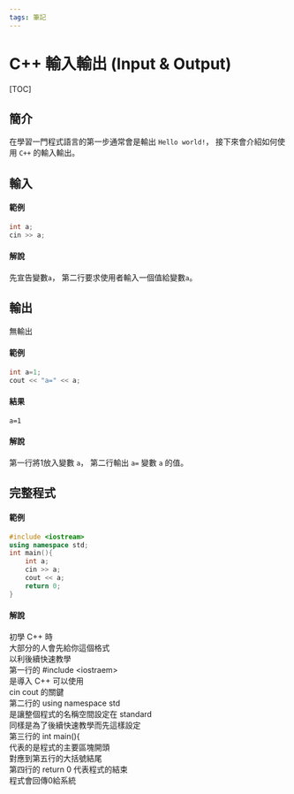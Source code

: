 ```yaml
---
tags: 筆記
---
```


# C++ 輸入輸出 (Input & Output)

[TOC]

## 簡介

在學習一門程式語言的第一步通常會是輸出 `Hello world!`，
接下來會介紹如何使用 `C++` 的輸入輸出。  

## 輸入

#### 範例

```cpp
int a;
cin >> a;
```

#### 解說

先宣告變數`a`，
第二行要求使用者輸入一個值給變數`a`。  

## 輸出

無輸出  

#### 範例

```cpp
int a=1;
cout << "a=" << a;
```

#### 結果

```
a=1
```

#### 解說

第一行將1放入變數 `a`，
第二行輸出 `a=` 變數 `a` 的值。  

## 完整程式

#### 範例

```cpp
#include <iostream>
using namespace std;
int main(){
    int a;
    cin >> a;
    cout << a;
    return 0;
}
```

#### 解說

初學 C\+\+ 時  
大部分的人會先給你這個格式  
以利後續快速教學  
第一行的 #include \<iostraem>  
是導入 C\+\+ 可以使用  
cin cout 的關鍵  
第二行的 using namespace std  
是讓整個程式的名稱空間設定在 standard  
同樣是為了後續快速教學而先這樣設定  
第三行的 int main\(\)\{  
代表的是程式的主要區塊開頭  
對應到第五行的大括號結尾  
第四行的 return 0 代表程式的結束  
程式會回傳0給系統  
